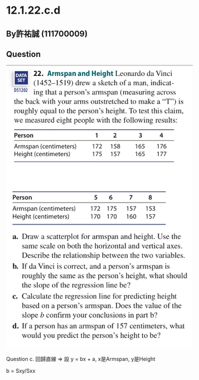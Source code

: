 # 12.1.22.c.d

## By許祐誠 (111700009)

## Question


![圖片1](https://github.com/HWTeng-Course/202402-Statistics/raw/main/Images/S__1194333_0.jpg)
![圖片2](https://github.com/HWTeng-Course/202402-Statistics/raw/main/Images/S__1194335_0.jpg)

Question c.
回歸直線 =>
設 y = bx + a, x是Armspan, y是Height

b = Sxy/Sxx






